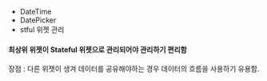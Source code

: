 - DateTime
- DatePicker
- stful 위젯 관리

#### 최상위 위젯이 Stateful 위젯으로 관리되어야 관리하기 편리함
장점 : 다른 위젯이 생겨 데이터를 공유해야하는 경우 데이터의 흐름을 사용하기 유용함.
